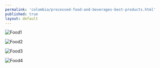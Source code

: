```yaml
--- 
permalink: 'colombia/processed-food-and-beverages-best-products.html' 
published: true 
layout: default
---
```

![Food1](../images/food1.png)

![Food2](../images/food2.png)

![Food3](../images/food3.png)

![Food4](../images/food4.png)
